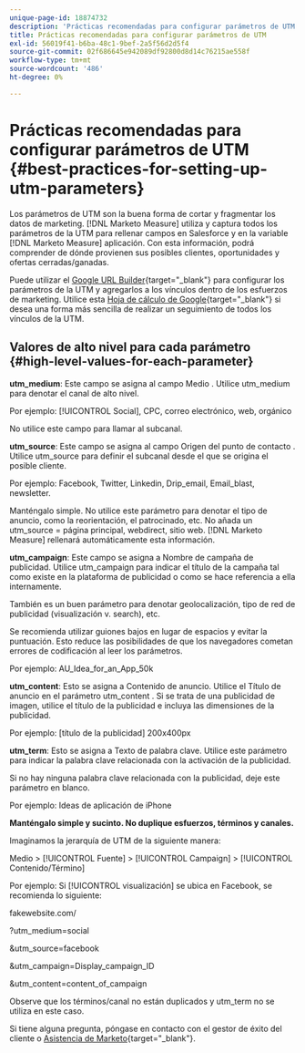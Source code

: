 ```yaml
---
unique-page-id: 18874732
description: 'Prácticas recomendadas para configurar parámetros de UTM: [!DNL Marketo Measure] - Documentación del producto'
title: Prácticas recomendadas para configurar parámetros de UTM
exl-id: 56019f41-b6ba-48c1-9bef-2a5f56d2d5f4
source-git-commit: 02f686645e942089df92800d8d14c76215ae558f
workflow-type: tm+mt
source-wordcount: '486'
ht-degree: 0%

---
```


# Prácticas recomendadas para configurar parámetros de UTM {#best-practices-for-setting-up-utm-parameters}

Los parámetros de UTM son la buena forma de cortar y fragmentar los datos de marketing. [!DNL Marketo Measure] utiliza y captura todos los parámetros de la UTM para rellenar campos en Salesforce y en la variable [!DNL Marketo Measure] aplicación. Con esta información, podrá comprender de dónde provienen sus posibles clientes, oportunidades y ofertas cerradas/ganadas.

Puede utilizar el [Google URL Builder](https://support.google.com/analytics/answer/1033867?hl=en){target=&quot;_blank&quot;} para configurar los parámetros de la UTM y agregarlos a los vínculos dentro de los esfuerzos de marketing. Utilice esta [Hoja de cálculo de Google](https://docs.google.com/spreadsheets/d/1QCIr1WUJQHE68cA4VTks2XE7nxuryaUymCEy_23-Oew/edit#gid=0){target=&quot;_blank&quot;} si desea una forma más sencilla de realizar un seguimiento de todos los vínculos de la UTM.

## Valores de alto nivel para cada parámetro {#high-level-values-for-each-parameter}

**utm_medium**: Este campo se asigna al campo Medio . Utilice utm_medium para denotar el canal de alto nivel.

Por ejemplo: [!UICONTROL Social], CPC, correo electrónico, web, orgánico

No utilice este campo para llamar al subcanal.

**utm_source**: Este campo se asigna al campo Origen del punto de contacto . Utilice utm_source para definir el subcanal desde el que se origina el posible cliente.

Por ejemplo: Facebook, Twitter, Linkedin, Drip_email, Email_blast, newsletter.

Manténgalo simple. No utilice este parámetro para denotar el tipo de anuncio, como la reorientación, el patrocinado, etc. No añada un utm_source = página principal, webdirect, sitio web. [!DNL Marketo Measure] rellenará automáticamente esta información.

**utm_campaign**: Este campo se asigna a Nombre de campaña de publicidad. Utilice utm_campaign para indicar el título de la campaña tal como existe en la plataforma de publicidad o como se hace referencia a ella internamente.

También es un buen parámetro para denotar geolocalización, tipo de red de publicidad (visualización v. search), etc.

Se recomienda utilizar guiones bajos en lugar de espacios y evitar la puntuación. Esto reduce las posibilidades de que los navegadores cometan errores de codificación al leer los parámetros.

Por ejemplo: AU_Idea_for_an_App_50k

**utm_content**: Esto se asigna a Contenido de anuncio. Utilice el Título de anuncio en el parámetro utm_content . Si se trata de una publicidad de imagen, utilice el título de la publicidad e incluya las dimensiones de la publicidad.

Por ejemplo: [título de la publicidad] 200x400px

**utm_term**: Esto se asigna a Texto de palabra clave. Utilice este parámetro para indicar la palabra clave relacionada con la activación de la publicidad.

Si no hay ninguna palabra clave relacionada con la publicidad, deje este parámetro en blanco.

Por ejemplo: Ideas de aplicación de iPhone

**Manténgalo simple y sucinto. No duplique esfuerzos, términos y canales.**

Imaginamos la jerarquía de UTM de la siguiente manera:

Medio > [!UICONTROL Fuente] > [!UICONTROL Campaign] > [!UICONTROL Contenido/Término]

Por ejemplo: Si [!UICONTROL visualización] se ubica en Facebook, se recomienda lo siguiente:

fakewebsite.com/

?utm_medium=social

&amp;utm_source=facebook

&amp;utm_campaign=Display_campaign_ID

&amp;utm_content=content_of_campaign

Observe que los términos/canal no están duplicados y utm_term no se utiliza en este caso.

Si tiene alguna pregunta, póngase en contacto con el gestor de éxito del cliente o [Asistencia de Marketo](https://nation.marketo.com/t5/support/ct-p/Support){target=&quot;_blank&quot;}.
